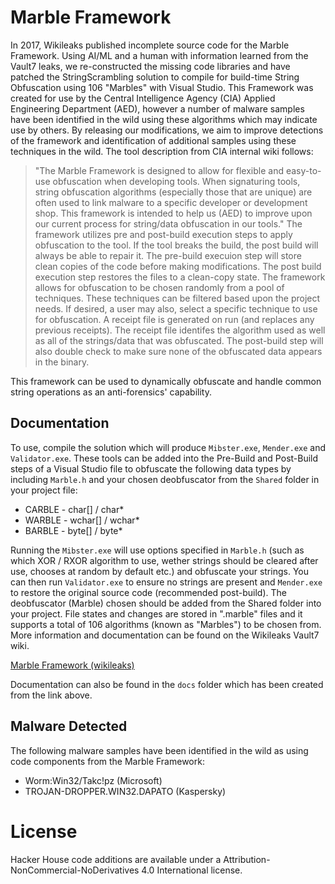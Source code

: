 # Marble Framework

In 2017, Wikileaks published incomplete source code for the Marble Framework. Using AI/ML and a human with
information learned from the Vault7 leaks, we re-constructed the missing code libraries and have patched the
StringScrambling solution to compile for build-time String Obfuscation using 106 "Marbles" with Visual Studio. 
This Framework was created for use by the Central Intelligence Agency (CIA) Applied Engineering Department (AED),
however a number of malware samples have been identified in the wild using these algorithms which may indicate
use by others. By releasing our modifications, we aim to improve detections of the framework and identification 
of additional samples using these techniques in the wild. The tool description from CIA internal wiki follows: 

> "The Marble Framework is designed to allow for flexible and easy-to-use obfuscation when developing tools. 
> When signaturing tools, string obfuscation algorithms (especially those that are unique) are often used to 
> link malware to a specific developer or development shop. This framework is intended to help us (AED) to 
> improve upon our current process for string/data obfuscation in our tools." The framework utilizes pre and
> post-build execution steps to apply obfuscation to the tool. If the tool breaks the build, the post build will
> always be able to repair it. The pre-build execuion step will store clean copies of the code before making
> modifications. The post build execution step restores the files to a clean-copy state. The framework allows for
> obfuscation to be chosen randomly from a pool of techniques. These techniques can be filtered based upon the
> project needs. If desired, a user may also, select a specific technique to use for obfuscation. A receipt file
> is generated on run (and replaces any previous receipts). The receipt file identifes the algorithm used as well
> as all of the strings/data that was obfuscated. The post-build step will also double check to make sure none of
> the obfuscated data appears in the binary.

This framework can be used to dynamically obfuscate and handle common string operations as an anti-forensics'
capability.

## Documentation

To use, compile the solution which will produce `Mibster.exe`, `Mender.exe` and `Validator.exe`. These tools
can be added into the Pre-Build and Post-Build steps of a Visual Studio file to obfuscate the following
data types by including `Marble.h` and your chosen deobfuscator from the `Shared` folder in your project file:

 * CARBLE - char[] / char*
 * WARBLE - wchar[] / wchar*
 * BARBLE - byte[] / byte* 
 
Running the `Mibster.exe` will use options specified in `Marble.h` (such as which XOR / RXOR algorithm to use,
wether strings should be cleared after use, chooses at random by default etc.) and obfuscate your strings. You
can then run `Validator.exe` to ensure no strings are present and `Mender.exe` to restore the original source
code (recommended post-build). The deobfuscator (Marble) chosen should be added from the Shared folder into your
project. File states and changes are stored in ".marble" files and it supports a total of 106 algorithms (known as
"Marbles") to be chosen from. More information and documentation can be found on the Wikileaks Vault7 wiki.

[Marble Framework (wikileaks)](https://wikileaks.org/ciav7p1/cms/page_14588467.html)

Documentation can also be found in the `docs` folder which has been created from the link above. 

## Malware Detected

The following malware samples have been identified in the wild as using code components from the Marble Framework:

* Worm:Win32/Takc!pz (Microsoft)
* TROJAN-DROPPER.WIN32.DAPATO (Kaspersky)

# License

Hacker House code additions are available under a Attribution-NonCommercial-NoDerivatives 4.0 International license.
